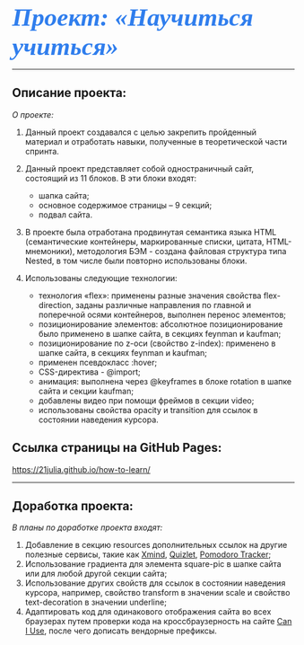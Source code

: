 <font style="color:#307eed;font-size:45px;font-weight:600;font-family:constantia;font-style:italic">Проект: «Научиться учиться»</font>

___

## Описание проекта:

*О проекте:*

1. Данный проект создавался с целью закрепить пройденный материал и отработать навыки, полученные в теоретической части спринта.

2. Данный проект представляет собой одностраничный сайт, состоящий из 11 блоков. В эти блоки входят:
    * шапка сайта;
    * основное содержимое страницы – 9 секций;
    * подвал сайта.

3. В проекте была отработана продвинутая семантика языка HTML (семантические контейнеры, маркированные списки, цитата, HTML-мнемоники), методология БЭМ - создана файловая структура типа Nested, в том числе были повторно использованы блоки.

4. Использованы следующие технологии:
   * технология «flex»: применены разные значения свойства flex-direction, заданы различные направления по главной и поперечной осями контейнеров, выполнен перенос элементов;
   * позиционирование элементов: абсолютное позиционирование было применено в шапке сайта, в секциях feynman и kaufman;
   * позиционирование по z-оси (свойство z-index): применено в шапке сайта, в секциях feynman и kaufman;
   * применен псевдокласс :hover;
   * CSS-директива - @import;
   * анимация: выполнена через @keyframes в блоке rotation в шапке сайта и секции kaufman;
   * добавлены видео при помощи фреймов в секции video;
   * использованы свойства opacity и transition для ссылок в состоянии наведения курсора.

## Ссылка страницы на GitHub Pages:

https://21julia.github.io/how-to-learn/
___

## Доработка проекта:

*В планы по доработке проекта входят:*

1. Добавление в секцию resources дополнительных ссылок на другие полезные сервисы, такие как [Xmind](https://xmind.app/), [Quizlet](https://quizlet.com/ru), [Pomodoro Tracker](https://pomodoro-tracker.com/?lang=ru);
2. Использование градиента для элемента square-pic в шапке сайта или для любой другой секции сайта;
3. Использование других свойств для ссылок в состоянии наведения курсора, например, свойство transform в значении scale и свойство text-decoration в значении underline;
4. Адаптировать код для одинакового отображения сайта во всех браузерах путем проверки кода на кроссбраузерность на сайте [Can I Use](https://caniuse.com/), после чего дописать вендорные префиксы.
